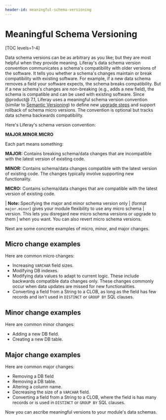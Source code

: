```yaml
---
header-id: meaningful-schema-versioning
---
```


# Meaningful Schema Versioning

[TOC levels=1-4]

Data schema versions can be as arbitrary as you like; but they are most helpful 
when they provide meaning. Liferay's data schema version convention communicates 
a schema's compatibility with older versions of the software. It tells you 
whether a schema's changes maintain or break compatibility with existing 
software. For example, if a new data schema removes a field your software 
expects, the schema breaks compatibility. But if a new schema's changes are 
non-breaking (e.g., adds a new field), the schema is compatible and can be used 
with existing software. Since @product@ 7.1, Liferay uses a meaningful schema 
version convention (similar to [Semantic Versioning](http://semver.org)) to 
define new [upgrade steps](/docs/7-2/frameworks/-/knowledge_base/f/creating-an-upgrade-process-for-your-app) 
and support rollback of schema micro versions. The convention is optional but 
tracks data schema backwards compatibility. 

Here's Liferay's schema version convention:

**MAJOR.MINOR.MICRO**

Each part means something: 

**MAJOR:** Contains breaking schema/data changes that are incompatible with the 
latest version of existing code. 

**MINOR:** Contains schema/data changes compatible with the latest 
version of existing code. The changes typically involve supporting new
functionality. 

**MICRO:** Contains schema/data changes that are compatible with the latest 
version of existing code. 

| **Note:** Specifying the major and minor schema version only 
| (format `major.minor`) gives your module flexibility to use any micro schema 
| version. This lets you disregard new micro schema versions or upgrade to them 
| when you want. You can also revert micro schema versions. 

Next are some concrete examples of micro, minor, and major changes. 

## Micro change examples

Here are common micro changes:

-   Increasing `VARCHAR` field sizes. 
-   Modifying DB indexes. 
-   Modifying data values to adapt to current logic. These include backwards 
    compatible data changes only. These changes commonly occur when data updates
    are missed for new functionalities. 
-   Converting a field from a String to a CLOB, as long as the field has few 
    records and isn't used in `DISTINCT` or `GROUP BY` SQL clauses. 

## Minor change examples

Here are common minor changes:

-   Adding a new DB field.
-   Creating a new DB table. 

## Major change examples

Here are common major changes:

-   Removing a DB field
-   Removing a DB table. 
-   Altering a column name. 
-   Decreasing the size of a `VARCHAR` field. 
-   Converting a field from a String to a CLOB, where the field is has many 
    records or is used in `DISTINCT` or `GROUP BY` SQL clauses. 

Now you can ascribe meaningful versions to your module's data schemas. 


